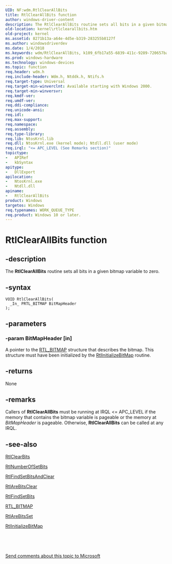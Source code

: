 ```yaml
---
UID: NF:wdm.RtlClearAllBits
title: RtlClearAllBits function
author: windows-driver-content
description: The RtlClearAllBits routine sets all bits in a given bitmap variable to zero.
old-location: kernel\rtlclearallbits.htm
old-project: kernel
ms.assetid: 8271b13a-a64e-4d5e-b319-283255b8127f
ms.author: windowsdriverdev
ms.date: 1/4/2018
ms.keywords: wdm/RtlClearAllBits, k109_6fb17a55-6839-411c-9289-720657ba4983.xml, RtlClearAllBits routine [Kernel-Mode Driver Architecture], kernel.rtlclearallbits, RtlClearAllBits
ms.prod: windows-hardware
ms.technology: windows-devices
ms.topic: function
req.header: wdm.h
req.include-header: Wdm.h, Ntddk.h, Ntifs.h
req.target-type: Universal
req.target-min-winverclnt: Available starting with Windows 2000.
req.target-min-winversvr: 
req.kmdf-ver: 
req.umdf-ver: 
req.ddi-compliance: 
req.unicode-ansi: 
req.idl: 
req.max-support: 
req.namespace: 
req.assembly: 
req.type-library: 
req.lib: NtosKrnl.lib
req.dll: NtosKrnl.exe (kernel mode); Ntdll.dll (user mode)
req.irql: "<= APC_LEVEL (See Remarks section)"
topictype:
-	APIRef
-	kbSyntax
apitype:
-	DllExport
apilocation:
-	NtosKrnl.exe
-	Ntdll.dll
apiname:
-	RtlClearAllBits
product: Windows
targetos: Windows
req.typenames: WORK_QUEUE_TYPE
req.product: Windows 10 or later.
---
```


# RtlClearAllBits function


## -description


The <b>RtlClearAllBits</b> routine sets all bits in a given bitmap variable to zero. 


## -syntax


````
VOID RtlClearAllBits(
  _In_ PRTL_BITMAP BitMapHeader
);
````


## -parameters




### -param BitMapHeader [in]

A pointer to the <a href="https://msdn.microsoft.com/library/windows/hardware/ff563614">RTL_BITMAP</a> structure that describes the bitmap. This structure must have been initialized by the <a href="..\wdm\nf-wdm-rtlinitializebitmap.md">RtlInitializeBitMap</a> routine. 


## -returns



None




## -remarks



Callers of <b>RtlClearAllBits</b> must be running at IRQL &lt;= APC_LEVEL if the memory that contains the bitmap variable is pageable or the memory at <i>BitMapHeader</i> is pageable. Otherwise, <b>RtlClearAllBits</b> can be called at any IRQL.




## -see-also

<a href="..\wdm\nf-wdm-rtlclearbits.md">RtlClearBits</a>



<a href="..\wdm\nf-wdm-rtlnumberofsetbits.md">RtlNumberOfSetBits</a>



<a href="..\wdm\nf-wdm-rtlfindsetbitsandclear.md">RtlFindSetBitsAndClear</a>



<a href="..\wdm\nf-wdm-rtlarebitsclear.md">RtlAreBitsClear</a>



<a href="..\wdm\nf-wdm-rtlfindsetbits.md">RtlFindSetBits</a>



<a href="https://msdn.microsoft.com/library/windows/hardware/ff563614">RTL_BITMAP</a>



<a href="..\wdm\nf-wdm-rtlarebitsset.md">RtlAreBitsSet</a>



<a href="..\wdm\nf-wdm-rtlinitializebitmap.md">RtlInitializeBitMap</a>



 

 

<a href="mailto:wsddocfb@microsoft.com?subject=Documentation%20feedback [kernel\kernel]:%20RtlClearAllBits routine%20 RELEASE:%20(1/4/2018)&amp;body=%0A%0APRIVACY STATEMENT%0A%0AWe use your feedback to improve the documentation. We don't use your email address for any other purpose, and we'll remove your email address from our system after the issue that you're reporting is fixed. While we're working to fix this issue, we might send you an email message to ask for more info. Later, we might also send you an email message to let you know that we've addressed your feedback.%0A%0AFor more info about Microsoft's privacy policy, see http://privacy.microsoft.com/en-us/default.aspx." title="Send comments about this topic to Microsoft">Send comments about this topic to Microsoft</a>

